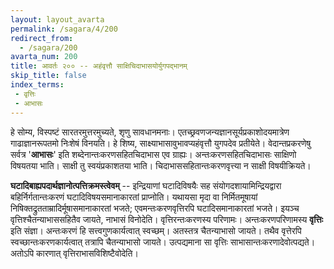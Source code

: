 ```yaml
---
layout: layout_avarta
permalink: /sagara/4/200
redirect_from:
  - /sagara/200
avarta_num: 200
title: आवर्तः २०० -- अहंवृत्तौ साक्षिचिदाभासयोर्युगपद्भानम्
skip_title: false
index_terms: 
 - वृत्तिः
 - आभासः
---
```


हे सोम्य,
विस्पष्टं सारतरमुत्तरमुच्यते, शृणु सावधानमनाः। एतच्छ्रवणजन्यज्ञानसूर्यप्रकाशोदयमात्रेण गाढाज्ञानरूपतमो निःशेषं विनयति। हे शिष्य, साक्ष्याभासावुभावप्यहंवृत्तौ युगपदेव प्रतीयेते। वेदान्तप्रकरणेषु सर्वत्र '**आभासः**'
इति शब्देनान्तःकरणसहितचिदाभास एव ग्राह्यः। अन्तःकरणसहितचिदाभासः साक्षिणो विषयतया भाति। साक्षी तु स्वयंप्रकाशतया भाति।
चिदाभाससहितान्तःकरणवृत्त्या न साक्षी विषयीक्रियते।

**घटादिबाह्यपदार्थज्ञानोत्पत्तिक्रमस्त्वेवम्** -- इन्द्रियाणां घटादिविषयैः
सह संयोगदशायामिन्द्रियद्वारा बहिर्निर्गतान्तःकरणं घटादिविषयसमानाकारतां
प्राप्नोति। यथायसा मृदा वा निर्मितमूषायां निषिक्तद्रुतताम्रादिर्मूषासमानाकारतां भजते; एवमन्तःकरणवृत्तिरपि घटादिसमानाकारतां भजते। इयञ्च
वृत्तिश्चैतन्याभाससहितैव जायते, नाभासं विनोदेति। वृत्तिरन्तःकरणस्य परिणामः। अन्तःकरणपरिणामस्य **वृत्तिः** इति संज्ञा। अन्तःकरणं हि सत्त्वगुणकार्यत्वात् स्वच्छम्। अतस्तत्र चैतन्याभासो जायते।
तथैव वृत्तेरपि स्वच्छान्तःकरणकार्यत्वात् तत्रापि चैतन्याभासो जायते।
उत्पद्यमाना सा वृत्तिः साभासान्तःकरणादेवोत्पद्यते। अतोऽपि कारणात् वृत्तिराभासविशिष्टैवोदेति।
